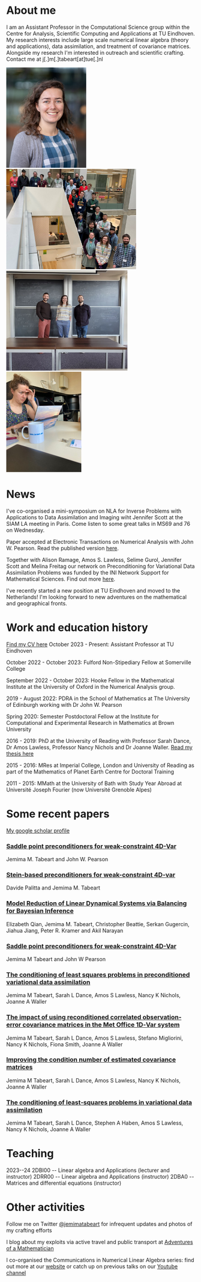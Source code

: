 # About me

I am an Assistant Professor in the Computational Science group within the Centre for Analysis, Scientific Computing and Applications at TU Eindhoven. My research interests include large scale numerical linear algebra (theory and applications), data assimilation, and treatment of covariance matrices. Alongside my research I'm interested in outreach and scientific crafting. Contact me at j[.]m[.]tabeart[at]tue[.]nl

<img src="./assets/Tabeart_Jemima_TUe_Headshot2.jpg" alt = "Photo of Jemima - she is smiling and wearing a blue gingham dress and a grey cardigan, and background behind her is blurred" width = "213" height="267"> <img src="./assets/Pearson 3.jpg" alt = "Photo of a group of about 30 people standing along a flight of stairs" width = "346" height="267"> <img src="./assets/working2.jpg" alt = "Photo of 3 people in front of a blackboard. Jemima is standing in the middle and smiling" width = "323" height="267"> <img src="./assets/PHOTO-2022-07-05-13-41-28.jpg" alt = "Photo of Jemima forwning at her computer" width = "200" height="267">
    

# News
I've co-organised a mini-symposium on NLA for Inverse Problems with Applications to Data Assimilation and Imaging wiht Jennifer Scott at the SIAM LA meeting in Paris. Come listen to some great talks in MS69 and 76 on Wednesday.

Paper accepted at Electronic Transactions on Numerical Analysis with John W. Pearson. Read the published version [here](http://doi.org/10.1553/etna_vol60s197).

Together with Alison Ramage, Amos S. Lawless, Selime Gurol, Jennifer Scott and Melina Freitag our network on Preconditioning for Variational Data Assimilation Problems was funded by the INI Network Support for Mathematical Sciences. Find out more [here](https://www.strath.ac.uk/science/mathematicsstatistics/pvdap/).

I've recently started a new position at TU Eindhoven and moved to the Netherlands! I'm looking forward to new adventures on the mathematical and geographical fronts. 

# Work and education history

[Find my CV here](./assets/CV.pdf)
October 2023 - Present: Assistant Professor at TU Eindhoven

October 2022 - October 2023: Fulford Non-Stipediary Fellow at Somerville College

September 2022 - October 2023: Hooke Fellow in the Mathematical Institute at the University of Oxford in the Numerical Analysis group.

2019 - August 2022: PDRA in the School of Mathematics at The University of Edinburgh working with Dr John W. Pearson

Spring 2020: Semester Postdoctoral Fellow at the Institute for Computational and Experimental Research in Mathematics at Brown University

2016 - 2019: PhD at the University of Reading with Professor Sarah Dance, Dr Amos Lawless, Professor Nancy Nichols and Dr Joanne Waller. [Read my thesis here](http://centaur.reading.ac.uk/88830/) 

2015 - 2016: MRes at Imperial College, London and University of Reading as part of the Mathematics of Planet Earth Centre for Doctoral Training

2011 - 2015: MMath at the University of Bath with Study Year Abroad at Université Joseph Fourier (now Université Grenoble Alpes)

# Some recent papers

[My google scholar profile](https://scholar.google.com/citations?user=3CJhooAAAAAJ&hl=en)

### [Saddle point preconditioners for weak-constraint 4D-Var](http://doi.org/10.1553/etna_vol60s197)
Jemima M. Tabeart and John W. Pearson

### [Stein-based preconditioners for weak-constraint 4D-var](https://doi.org/10.1016/j.jcp.2023.112068)  
Davide Palitta and Jemima M. Tabeart

### [Model Reduction of Linear Dynamical Systems via Balancing for Bayesian Inference](https://link.springer.com/article/10.1007/s10915-022-01798-8)
Elizabeth Qian, Jemima M. Tabeart, Christopher Beattie, Serkan Gugercin, Jiahua Jiang, Peter R. Kramer and Akil Narayan 

### [Saddle point preconditioners for weak-constraint 4D-Var](https://arxiv.org/abs/2105.06975)
Jemima M Tabeart and John W Pearson

### [The conditioning of least squares problems in preconditioned variational data assimilation](https://arxiv.org/abs/2010.08416)
Jemima M Tabeart, Sarah L Dance, Amos S Lawless, Nancy K Nichols, Joanne A Waller

### [The impact of using reconditioned correlated observation‐error covariance matrices in the Met Office 1D‐Var system](https://doi.org/10.1002/qj.3741)
Jemima M Tabeart, Sarah L Dance, Amos S Lawless, Stefano Migliorini, Nancy K Nichols, Fiona Smith, Joanne A Waller

### [Improving the condition number of estimated covariance matrices](https://doi.org/10.1080/16000870.2019.1696646)
Jemima M Tabeart, Sarah L Dance, Amos S Lawless, Nancy K Nichols, Joanne A Waller

### [The conditioning of least‐squares problems in variational data assimilation](https://doi.org/10.1002/nla.2165)
Jemima M Tabeart, Sarah L Dance, Stephen A Haben, Amos S Lawless, Nancy K Nichols, Joanne A Waller

# Teaching
2023--24
2DBI00 -- Linear algebra and Applications (lecturer and instructor)
2DRR00 -- Linear algebra and Applications (instructor)
2DBA0 -- Matrices and differential equations (instructor)

# Other activities
Follow me on Twitter [@jemimatabeart](https://twitter.com/jemimatabeart) for infrequent updates and photos of my crafting efforts

I blog about my exploits via active travel and public transport at [Adventures of a Mathematician](https://lerabotproblems.wordpress.com)

I co-organised the Communications in Numerical Linear Algebra series: find out more at our [website](https://sites.google.com/view/commnla/home) or catch up on previous talks on our [Youtube channel](https://www.youtube.com/channel/UCSlAhBOIY68IWLxpPUFHuSQ)

